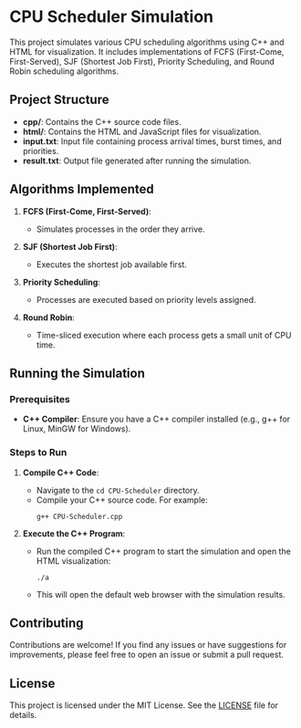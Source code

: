# CPU Scheduler Simulation

This project simulates various CPU scheduling algorithms using C++ and HTML for visualization. It includes implementations of FCFS (First-Come, First-Served), SJF (Shortest Job First), Priority Scheduling, and Round Robin scheduling algorithms.

## Project Structure

- **cpp/**: Contains the C++ source code files.
- **html/**: Contains the HTML and JavaScript files for visualization.
- **input.txt**: Input file containing process arrival times, burst times, and priorities.
- **result.txt**: Output file generated after running the simulation.

## Algorithms Implemented

1. **FCFS (First-Come, First-Served)**:
   - Simulates processes in the order they arrive.

2. **SJF (Shortest Job First)**:
   - Executes the shortest job available first.

3. **Priority Scheduling**:
   - Processes are executed based on priority levels assigned.

4. **Round Robin**:
   - Time-sliced execution where each process gets a small unit of CPU time.

## Running the Simulation

### Prerequisites

- **C++ Compiler**: Ensure you have a C++ compiler installed (e.g., g++ for Linux, MinGW for Windows).

### Steps to Run

1. **Compile C++ Code**:
   - Navigate to the `cd CPU-Scheduler` directory.
   - Compile your C++ source code. For example:
     ```
     g++ CPU-Scheduler.cpp
     ```

2. **Execute the C++ Program**:
   - Run the compiled C++ program to start the simulation and open the HTML visualization:
     ```
     ./a
     ```
   - This will open the default web browser with the simulation results.

## Contributing

Contributions are welcome! If you find any issues or have suggestions for improvements, please feel free to open an issue or submit a pull request.

## License

This project is licensed under the MIT License. See the [LICENSE](LICENSE) file for details.
